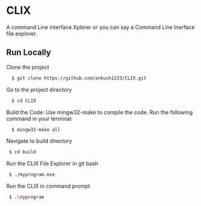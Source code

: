 
# CLIX

A command Line interface Xplorer or you can say a Command Line Inerface file explorer.
## Run Locally

Clone the project

```bash
  $ git clone https://github.com/ankush1233/CLIX.git
```

Go to the project directory

```bash
  $ cd CLIX
```

Build the Code: 
Use mingw32-make to compile the code. Run the following command in your terminal:

```bash
  $ mingw32-make all
```

 Navigate to build directory

 ```bash
  $ cd build
```
 Run the CLIX File Explorer in git bash
 ```bash
  $ ./myprogram.exe
```
 Run the CLIX in command prompt
 ```bash
  $ .\myprogram
```
